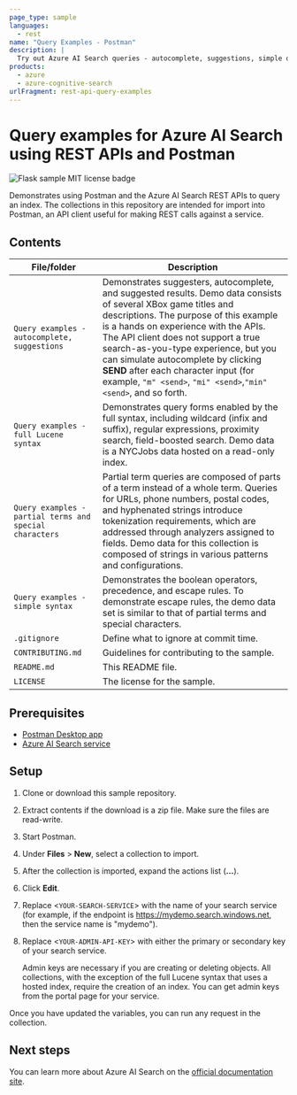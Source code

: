 ```yaml
---
page_type: sample
languages:
  - rest
name: "Query Examples - Postman"
description: |
  Try out Azure AI Search queries - autocomplete, suggestions, simple queries, fuzzy search, proximity search, wildcard search, RegEx queries, and more.
products:
  - azure
  - azure-cognitive-search
urlFragment: rest-api-query-examples
---
```


# Query examples for Azure AI Search using REST APIs and Postman

![Flask sample MIT license badge](https://img.shields.io/badge/license-MIT-green.svg)

Demonstrates using Postman and the Azure AI Search REST APIs to query an index. The collections in this repository are intended for import into Postman, an API client useful for making REST calls against a service.

## Contents

| File/folder | Description |
|-------------|-------------|
| `Query examples - autocomplete, suggestions` | Demonstrates suggesters, autocomplete, and suggested results. Demo data consists of several XBox game titles and descriptions. The purpose of this example is a hands on experience with the APIs. The API client does not support a true search-as-you-type experience, but you can simulate autocomplete by clicking **SEND** after each character input (for example, `"m" <send>`, `"mi" <send>`,`"min" <send>`, and so forth. |
| `Query examples - full Lucene syntax` | Demonstrates query forms enabled by the full syntax, including wildcard (infix and suffix), regular expressions, proximity search, field-boosted search. Demo data is a NYCJobs data hosted on a read-only index. |
| `Query examples - partial terms and special characters` | Partial term queries are composed of parts of a term instead of a whole term. Queries for URLs, phone numbers, postal codes, and hyphenated strings introduce tokenization requirements, which are addressed through analyzers assigned to fields. Demo data for this collection is composed of strings in various patterns and configurations.|
| `Query examples - simple syntax` | Demonstrates the boolean operators, precedence, and escape rules. To demonstrate escape rules, the demo data set is similar to that of partial terms and special characters.|
| `.gitignore` | Define what to ignore at commit time. |
| `CONTRIBUTING.md` | Guidelines for contributing to the sample. |
| `README.md` | This README file. |
| `LICENSE`   | The license for the sample. |

## Prerequisites

- [Postman Desktop app](https://www.getpostman.com/)
- [Azure AI Search service](https://docs.microsoft.com/azure/search/search-create-service-portal)

## Setup

1. Clone or download this sample repository.

1. Extract contents if the download is a zip file. Make sure the files are read-write.

1. Start Postman.

1. Under **Files** > **New**, select a collection to import.

1. After the collection is imported, expand the actions list (**...**).

1. Click **Edit**.

1. Replace <`YOUR-SEARCH-SERVICE`> with the name of your search service (for example, if the endpoint is https://mydemo.search.windows.net, then the service name is "mydemo").

1. Replace <`YOUR-ADMIN-API-KEY`> with either the primary or secondary key of your search service. 

   Admin keys are necessary if you are creating or deleting objects. All collections, with the exception of the full Lucene syntax that uses a hosted index, require the creation of an index. You can get admin keys from the portal page for your service.

Once you have updated the variables, you can run any request in the collection. 

## Next steps

You can learn more about Azure AI Search on the [official documentation site](https://docs.microsoft.com/azure/search).
